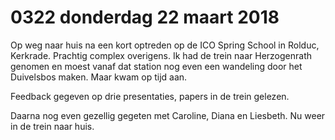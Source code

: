 # 0322 donderdag 22 maart 2018
Op weg naar huis na een kort optreden op de ICO Spring School in Rolduc, Kerkrade. Prachtig complex overigens. Ik had de trein naar Herzogenrath genomen en moest vanaf dat station nog even een wandeling door het Duivelsbos maken. Maar kwam op tijd aan.

Feedback gegeven op drie presentaties, papers in de trein gelezen.

Daarna nog even gezellig gegeten met Caroline, Diana en Liesbeth. Nu weer in de trein naar huis.

